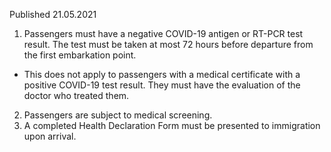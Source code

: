 Published 21.05.2021
1. Passengers must have a negative COVID-19 antigen or RT-PCR test result. The test must be taken at most 72 hours before departure from the first embarkation point.
- This does not apply to passengers with a medical certificate with a positive COVID-19 test result. They must have the evaluation of the doctor who treated them.
2. Passengers are subject to medical screening.
3. A completed Health Declaration Form must be presented to immigration upon arrival.